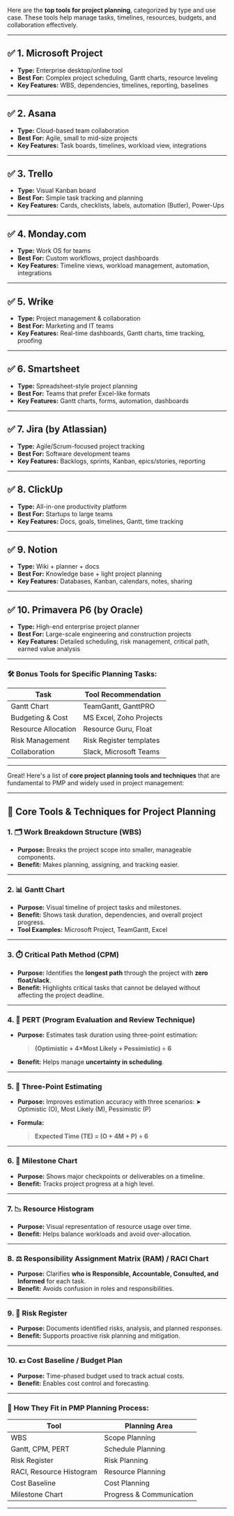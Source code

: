 Here are the **top tools for project planning**, categorized by type and use case. These tools help manage tasks, timelines, resources, budgets, and collaboration effectively.

---

## ✅ **1. Microsoft Project**

* **Type:** Enterprise desktop/online tool
* **Best For:** Complex project scheduling, Gantt charts, resource leveling
* **Key Features:** WBS, dependencies, timelines, reporting, baselines

---

## ✅ **2. Asana**

* **Type:** Cloud-based team collaboration
* **Best For:** Agile, small to mid-size projects
* **Key Features:** Task boards, timelines, workload view, integrations

---

## ✅ **3. Trello**

* **Type:** Visual Kanban board
* **Best For:** Simple task tracking and planning
* **Key Features:** Cards, checklists, labels, automation (Butler), Power-Ups

---

## ✅ **4. Monday.com**

* **Type:** Work OS for teams
* **Best For:** Custom workflows, project dashboards
* **Key Features:** Timeline views, workload management, automation, integrations

---

## ✅ **5. Wrike**

* **Type:** Project management & collaboration
* **Best For:** Marketing and IT teams
* **Key Features:** Real-time dashboards, Gantt charts, time tracking, proofing

---

## ✅ **6. Smartsheet**

* **Type:** Spreadsheet-style project planning
* **Best For:** Teams that prefer Excel-like formats
* **Key Features:** Gantt charts, forms, automation, dashboards

---

## ✅ **7. Jira (by Atlassian)**

* **Type:** Agile/Scrum-focused project tracking
* **Best For:** Software development teams
* **Key Features:** Backlogs, sprints, Kanban, epics/stories, reporting

---

## ✅ **8. ClickUp**

* **Type:** All-in-one productivity platform
* **Best For:** Startups to large teams
* **Key Features:** Docs, goals, timelines, Gantt, time tracking

---

## ✅ **9. Notion**

* **Type:** Wiki + planner + docs
* **Best For:** Knowledge base + light project planning
* **Key Features:** Databases, Kanban, calendars, notes, sharing

---

## ✅ **10. Primavera P6 (by Oracle)**

* **Type:** High-end enterprise project planner
* **Best For:** Large-scale engineering and construction projects
* **Key Features:** Detailed scheduling, risk management, critical path, earned value analysis

---

### 🛠️ **Bonus Tools for Specific Planning Tasks:**

| Task                | Tool Recommendation     |
| ------------------- | ----------------------- |
| Gantt Chart         | TeamGantt, GanttPRO     |
| Budgeting & Cost    | MS Excel, Zoho Projects |
| Resource Allocation | Resource Guru, Float    |
| Risk Management     | Risk Register templates |
| Collaboration       | Slack, Microsoft Teams  |

---

Great! Here's a list of **core project planning tools and techniques** that are fundamental to PMP and widely used in project management:

---

## 🔧 **Core Tools & Techniques for Project Planning**

### 1. 🗂️ **Work Breakdown Structure (WBS)**

* **Purpose:** Breaks the project scope into smaller, manageable components.
* **Benefit:** Makes planning, assigning, and tracking easier.

---

### 2. 📊 **Gantt Chart**

* **Purpose:** Visual timeline of project tasks and milestones.
* **Benefit:** Shows task duration, dependencies, and overall project progress.
* **Tool Examples:** Microsoft Project, TeamGantt, Excel

---

### 3. ⏱️ **Critical Path Method (CPM)**

* **Purpose:** Identifies the **longest path** through the project with **zero float/slack**.
* **Benefit:** Highlights critical tasks that cannot be delayed without affecting the project deadline.

---

### 4. 🔁 **PERT (Program Evaluation and Review Technique)**

* **Purpose:** Estimates task duration using three-point estimation:

  > **(Optimistic + 4×Most Likely + Pessimistic) ÷ 6**
* **Benefit:** Helps manage **uncertainty in scheduling**.

---

### 5. 🧮 **Three-Point Estimating**

* **Purpose:** Improves estimation accuracy with three scenarios:
  ➤ Optimistic (O), Most Likely (M), Pessimistic (P)
* **Formula:**

  > **Expected Time (TE) = (O + 4M + P) ÷ 6**

---

### 6. 🧱 **Milestone Chart**

* **Purpose:** Shows major checkpoints or deliverables on a timeline.
* **Benefit:** Tracks project progress at a high level.

---

### 7. 📉 **Resource Histogram**

* **Purpose:** Visual representation of resource usage over time.
* **Benefit:** Helps balance workloads and avoid over-allocation.

---

### 8. ⚖️ **Responsibility Assignment Matrix (RAM) / RACI Chart**

* **Purpose:** Clarifies **who is Responsible, Accountable, Consulted, and Informed** for each task.
* **Benefit:** Avoids confusion in roles and responsibilities.

---

### 9. 🛑 **Risk Register**

* **Purpose:** Documents identified risks, analysis, and planned responses.
* **Benefit:** Supports proactive risk planning and mitigation.

---

### 10. 💵 **Cost Baseline / Budget Plan**

* **Purpose:** Time-phased budget used to track actual costs.
* **Benefit:** Enables cost control and forecasting.

---

### 🧭 **How They Fit in PMP Planning Process:**

| Tool                     | Planning Area            |
| ------------------------ | ------------------------ |
| WBS                      | Scope Planning           |
| Gantt, CPM, PERT         | Schedule Planning        |
| Risk Register            | Risk Planning            |
| RACI, Resource Histogram | Resource Planning        |
| Cost Baseline            | Cost Planning            |
| Milestone Chart          | Progress & Communication |

---

